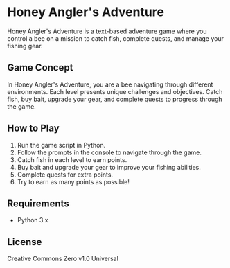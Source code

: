 # Honey Angler's Adventure

Honey Angler's Adventure is a text-based adventure game where you control a bee on a mission to catch fish, complete quests, and manage your fishing gear.

## Game Concept

In Honey Angler's Adventure, you are a bee navigating through different environments. Each level presents unique challenges and objectives. Catch fish, buy bait, upgrade your gear, and complete quests to progress through the game.

## How to Play

1. Run the game script in Python.
2. Follow the prompts in the console to navigate through the game.
3. Catch fish in each level to earn points.
4. Buy bait and upgrade your gear to improve your fishing abilities.
5. Complete quests for extra points.
6. Try to earn as many points as possible!

## Requirements

- Python 3.x

## License

Creative Commons Zero v1.0 Universal
